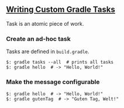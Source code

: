 ## [Writing Custom Gradle Tasks](https://guides.gradle.org/writing-gradle-tasks/)

Task is an atomic piece of work.  

### Create an ad-hoc task

Tasks are defined in `build.gradle`.  

```
$: gradle tasks --all  # prints all tasks
$: gradle hello  # -> "Hello, World!"
```

### Make the message configurable

```
$: gradle hello  # -> "Hello, World!"
$: gradle gutenTag  # -> "Guten Tag, Welt!"
```
